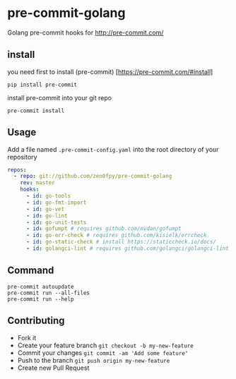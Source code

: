 # pre-commit-golang
Golang pre-commit hooks for http://pre-commit.com/
## install
you need first to install (pre-commit) [https://pre-commit.com/#install]
```
pip install pre-commit
```
install pre-commit into your git repo
```
pre-commit install
```
## Usage
Add a file named `.pre-commit-config.yaml` into the root directory of your repository
```yaml
repos:
  - repo: git://github.com/zen0fpy/pre-commit-golang
    rev: master
    hooks:
      - id: go-tools
      - id: go-fmt-import
      - id: go-vet
      - id: go-lint
      - id: go-unit-tests
      - id: gofumpt # requires github.com/mvdan/gofumpt
      - id: go-err-check # requires github.com/kisielk/errcheck
      - id: go-static-check # install https://staticcheck.io/docs/
      - id: golangci-lint # requires github.com/golangci/golangci-lint
```

## Command
```
pre-commit autoupdate
pre-commit run --all-files
pre-commit run --help
```


## Contributing
- Fork it
- Create your feature branch `git checkout -b my-new-feature`
- Commit your changes `git commit -am 'Add some feature'`
- Push to the branch `git push origin my-new-feature`
- Create new Pull Request
